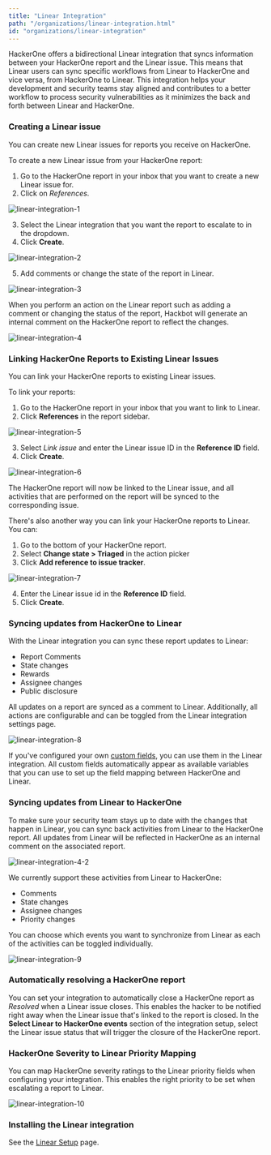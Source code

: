 ```yaml
---
title: "Linear Integration"
path: "/organizations/linear-integration.html"
id: "organizations/linear-integration"
---
```


<style>
.contents {
  margin-left: 1.45rem;
  margin-right: 1.45rem;
  border-radius: 0.3em;
  width: 60%;
}
</style>

HackerOne offers a bidirectional Linear integration that syncs information between your HackerOne report and the Linear issue. This means that Linear users can sync specific workflows from Linear to HackerOne and vice versa, from HackerOne to Linear. This integration helps your development and security teams stay aligned and contributes to a better workflow to process security vulnerabilities as it minimizes the back and forth between Linear and HackerOne.

### Creating a Linear issue
You can create new Linear issues for reports you receive on HackerOne.

To create a new Linear issue from your HackerOne report:
1. Go to the HackerOne report in your inbox that you want to create a new Linear issue for.
2. Click on <i>References</i>.

![linear-integration-1](./images/linear-integration-1.png)

3. Select the Linear integration that you want the report to escalate to in the dropdown.
4. Click **Create**.

![linear-integration-2](./images/linear-integration-2.png)

5. Add comments or change the state of the report in Linear.

![linear-integration-3](./images/linear-integration-3.png)

When you perform an action on the Linear report such as adding a comment or changing the status of the report, Hackbot will generate an internal comment on the HackerOne report to reflect the changes.

![linear-integration-4](./images/linear-integration-4.png)

### Linking HackerOne Reports to Existing Linear Issues
You can link your HackerOne reports to existing Linear issues.

To link your reports:
1. Go to the HackerOne report in your inbox that you want to link to Linear.
2. Click **References** in the report sidebar.

![linear-integration-5](./images/linear-integration-1.png)

3. Select <i>Link issue</i> and enter the Linear issue ID in the **Reference ID** field.
4. Click **Create**.

![linear-integration-6](./images/linear-integration-6.png )

The HackerOne report will now be linked to the Linear issue, and all activities that are performed on the report will be synced to the corresponding issue.

There's also another way you can link your HackerOne reports to Linear. You can:
1. Go to the bottom of your HackerOne report.
2. Select **Change state > Triaged** in the action picker
3. Click **Add reference to issue tracker**.

![linear-integration-7](./images/linear-integration-7.png)

4. Enter the Linear issue id in the **Reference ID** field.
5. Click **Create**.

### Syncing updates from HackerOne to Linear

With the Linear integration you can sync these report updates to Linear:
- Report Comments
- State changes
- Rewards
- Assignee changes
- Public disclosure

All updates on a report are synced as a comment to Linear. Additionally, all actions are configurable and can be toggled from the Linear integration settings page.

![linear-integration-8](./images/linear-integration-8.png)

If you've configured your own [custom fields](/organizations/custom-fields.html), you can use them in the Linear integration. All custom fields automatically appear as available variables that you can use to set up the field mapping between HackerOne and Linear.

### Syncing updates from Linear to HackerOne

To make sure your security team stays up to date with the changes that happen in Linear, you can sync back activities from Linear to the HackerOne report. All updates from Linear will be reflected in HackerOne as an internal comment on the associated report.

![linear-integration-4-2](./images/linear-integration-4.png)

We currently support these activities from Linear to HackerOne:
- Comments
- State changes
- Assignee changes
- Priority changes

You can choose which events you want to synchronize from Linear as each of the activities can be toggled individually.

![linear-integration-9](./images/linear-integration-9.png)

### Automatically resolving a HackerOne report

You can set your integration to automatically close a HackerOne report as <i>Resolved</i> when a Linear issue closes. This enables the hacker to be notified right away when the Linear issue that's linked to the report is closed. In the **Select Linear to HackerOne events** section of the integration setup, select the Linear issue status that will trigger the closure of the HackerOne report.

### HackerOne Severity to Linear Priority Mapping

You can map HackerOne severity ratings to the Linear priority fields when configuring your integration. This enables the right priority to be set when escalating a report to Linear.

![linear-integration-10](./images/linear-integration-10.png)

### Installing the Linear integration

See the [Linear Setup](linear-setup.html) page.
